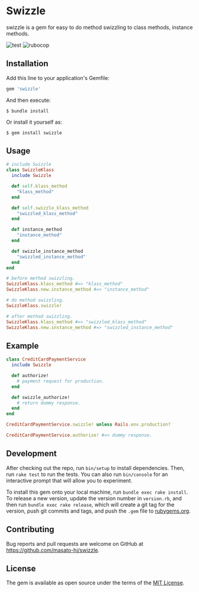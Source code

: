 
# Swizzle

swizzle is a gem for easy to do method swizzling to class methods, instance methods.

![test](https://github.com/masato-hi/swizzle/workflows/test/badge.svg)
![rubocop](https://github.com/masato-hi/swizzle/workflows/rubocop/badge.svg)

## Installation

Add this line to your application's Gemfile:

```ruby
gem 'swizzle'
```

And then execute:

    $ bundle install

Or install it yourself as:

    $ gem install swizzle

## Usage

```ruby
# include Swizzle
class SwizzleKlass
  include Swizzle

  def self.klass_method
    "klass_method"
  end

  def self.swizzle_klass_method
    "swizzled_klass_method"
  end

  def instance_method
    "instance_method"
  end

  def swizzle_instance_method
    "swizzled_instance_method"
  end
end

# before method swizzling.
SwizzleKlass.klass_method #=> "klass_method"
SwizzleKlass.new.instance_method #=> "instance_method"

# do method swizzling.
SwizzleKlass.swizzle!

# after method swizzling.
SwizzleKlass.klass_method #=> "swizzled_klass_method"
SwizzleKlass.new.instance_method #=> "swizzled_instance_method"
```

## Example
```ruby
class CreditCardPaymentService
  include Swizzle

  def authorize!
    # payment request for production.
  end

  def swizzle_authorize!
    # return dummy response.
  end
end

CreditCardPaymentService.swizzle! unless Rails.env.production?

CreditCardPaymentService.authorize! #=> dummy response.
```

## Development

After checking out the repo, run `bin/setup` to install dependencies. Then, run `rake test` to run the tests. You can also run `bin/console` for an interactive prompt that will allow you to experiment.

To install this gem onto your local machine, run `bundle exec rake install`. To release a new version, update the version number in `version.rb`, and then run `bundle exec rake release`, which will create a git tag for the version, push git commits and tags, and push the `.gem` file to [rubygems.org](https://rubygems.org).

## Contributing

Bug reports and pull requests are welcome on GitHub at https://github.com/masato-hi/swizzle.


## License

The gem is available as open source under the terms of the [MIT License](http://opensource.org/licenses/MIT).
